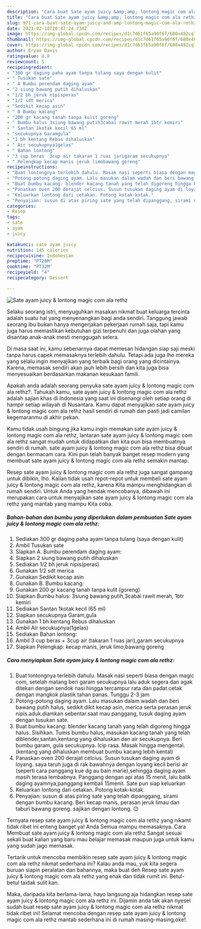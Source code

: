 ```yaml
---
description: "Cara buat Sate ayam juicy &amp;amp; lontong magic com ala rethz Sederhana Untuk Jualan"
title: "Cara buat Sate ayam juicy &amp;amp; lontong magic com ala rethz Sederhana Untuk Jualan"
slug: 971-cara-buat-sate-ayam-juicy-and-amp-lontong-magic-com-ala-rethz-sederhana-untuk-jualan
date: 2021-02-18T20:47:24.738Z
image: https://img-global.cpcdn.com/recipes/d1c7d61f65a90f6f/680x482cq70/sate-ayam-juicy-lontong-magic-com-ala-rethz-foto-resep-utama.jpg
thumbnail: https://img-global.cpcdn.com/recipes/d1c7d61f65a90f6f/680x482cq70/sate-ayam-juicy-lontong-magic-com-ala-rethz-foto-resep-utama.jpg
cover: https://img-global.cpcdn.com/recipes/d1c7d61f65a90f6f/680x482cq70/sate-ayam-juicy-lontong-magic-com-ala-rethz-foto-resep-utama.jpg
author: Bryan Davis
ratingvalue: 4.8
reviewcount: 5
recipeingredient:
- "300 gr daging paha ayam tanpa tulang saya dengan kulit"
- " Tusukan sate"
- " A Bumbu perendam daging ayam"
- "2 siung bawang putih dihaluskan"
- "1/2 bh jeruk nipisperas"
- "1/2 sdt merica"
- "Sedikit kecap asin"
- " B Bumbu kacang"
- "200 gr kacang tanah tanpa kulit goreng"
- " Bumbu halus 3siung bawang putih3cabai rawit merah 1btr kemiri"
- " Santan 1kotak kecil 65 ml"
- "secukupnya Garamgula"
- "1 bh kentang Rebus dihaluskan"
- " Air secukupnya1gelas"
- " Bahan lontong"
- "3 cup beras  3cup air takaran 1 ruas jarigaram secukupnya"
- " Pelengkap kecap manis jeruk limobawang goreng"
recipeinstructions:
- "Buat lontongnya terlebih dahulu. Masak nasi seperti biasa dengan magic com, setelah matang beri garam secukupnya lalu aduk segera dan agak ditekan dengan sendok nasi hingga tercampur rata dan padat.cetak dengan mangkok plastik tahan panas. Tunggu 2-3 jam"
- "Potong-potong daging ayam. Lalu masukan dalam wadah dan beri bawang putih halus, sedikit dikit kecap asin, merica serta perasan jeruk nipis.aduk.diamkan sebentar.saat mau panggang, tusuk daging ayam dengan tusukan sate."
- "Buat bumbu kacang: blender kacang tanah yang telah digoreng hingga halus. Sisihkan. Tumis bumbu halus, masukan kacang tanah yang telah diblender,santan,kentang yang dihaluskan dan air secukupnya. Beri bumbu garam, gula secukupnya. Icip rasa. Masak hingga mengental. (kentang yang dihaluskan membuat bumbu kacang lebih kental)"
- "Panaskan oven 200 derajat celcius. Susun tusukan daging ayam di loyang. saya taruh juga di rak bawahnya dengan loyang kecil berisi air (seperti cara panggang kue dg au bain marie),sehingga daging ayam masih terasa lembabnya. Panggang dengan api atas 15 menit, lalu balik daging ayamnya,panggang kembali 15menit. Sate pun siap keluarkan"
- "Keluarkan lontong dari cetakan. Potong kotak-kotak."
- "Penyajian: susun di atas piring sate yang telah dipanggang, sirami dengan bumbu kacang. Beri kecap manis, perasan jeruk limau dan taburi bawang goreng. sajikan dengan lontong. 😉"
categories:
- Resep
tags:
- sate
- ayam
- juicy

katakunci: sate ayam juicy 
nutrition: 145 calories
recipecuisine: Indonesian
preptime: "PT28M"
cooktime: "PT32M"
recipeyield: "4"
recipecategory: Dessert

---
```



![Sate ayam juicy &amp; lontong magic com ala rethz](https://img-global.cpcdn.com/recipes/d1c7d61f65a90f6f/680x482cq70/sate-ayam-juicy-lontong-magic-com-ala-rethz-foto-resep-utama.jpg)

Selaku seorang istri, menyuguhkan masakan nikmat buat keluarga tercinta adalah suatu hal yang menyenangkan bagi anda sendiri. Tanggung jawab seorang ibu bukan hanya mengerjakan pekerjaan rumah saja, tapi kamu juga harus memastikan kebutuhan gizi terpenuhi dan juga olahan yang disantap anak-anak mesti menggugah selera.

Di masa  saat ini, kamu sebenarnya dapat memesan hidangan siap saji meski tanpa harus capek memasaknya terlebih dahulu. Tetapi ada juga lho mereka yang selalu ingin menyajikan yang terbaik bagi orang yang dicintainya. Karena, memasak sendiri akan jauh lebih bersih dan kita juga bisa menyesuaikan berdasarkan makanan kesukaan famili. 



Apakah anda adalah seorang penyuka sate ayam juicy &amp; lontong magic com ala rethz?. Tahukah kamu, sate ayam juicy &amp; lontong magic com ala rethz adalah sajian khas di Indonesia yang saat ini disenangi oleh setiap orang di hampir setiap wilayah di Nusantara. Kamu dapat menyajikan sate ayam juicy &amp; lontong magic com ala rethz hasil sendiri di rumah dan pasti jadi camilan kegemaranmu di akhir pekan.

Kamu tidak usah bingung jika kamu ingin memakan sate ayam juicy &amp; lontong magic com ala rethz, lantaran sate ayam juicy &amp; lontong magic com ala rethz sangat mudah untuk didapatkan dan kita pun bisa membuatnya sendiri di rumah. sate ayam juicy &amp; lontong magic com ala rethz bisa dibuat dengan bermacam cara. Kini pun telah banyak banget resep modern yang membuat sate ayam juicy &amp; lontong magic com ala rethz semakin mantap.

Resep sate ayam juicy &amp; lontong magic com ala rethz juga sangat gampang untuk dibikin, lho. Kalian tidak usah repot-repot untuk membeli sate ayam juicy &amp; lontong magic com ala rethz, karena Kita mampu menghidangkan di rumah sendiri. Untuk Anda yang hendak mencobanya, dibawah ini merupakan cara untuk menyajikan sate ayam juicy &amp; lontong magic com ala rethz yang mantab yang mampu Kita coba.

<!--inarticleads1-->

##### Bahan-bahan dan bumbu yang diperlukan dalam pembuatan Sate ayam juicy &amp; lontong magic com ala rethz:

1. Sediakan 300 gr daging paha ayam tanpa tulang (saya dengan kulit)
1. Ambil  Tusukan sate
1. Siapkan  A. Bumbu perendam daging ayam:
1. Siapkan 2 siung bawang putih dihaluskan
1. Sediakan 1/2 bh jeruk nipis(peras)
1. Gunakan 1/2 sdt merica
1. Gunakan Sedikit kecap asin
1. Gunakan  B. Bumbu kacang:
1. Gunakan 200 gr kacang tanah tanpa kulit (goreng)
1. Siapkan  Bumbu halus: 3siung bawang putih,3cabai rawit merah, 1btr kemiri
1. Sediakan  Santan 1kotak kecil (65 ml)
1. Siapkan secukupnya Garam,gula
1. Gunakan 1 bh kentang Rebus dihaluskan
1. Ambil  Air secukupnya(1gelas)
1. Sediakan  Bahan lontong:
1. Ambil 3 cup beras + 3cup air (takaran 1 ruas jari),garam secukupnya
1. Siapkan  Pelengkap: kecap manis, jeruk limo,bawang goreng




<!--inarticleads2-->

##### Cara menyiapkan Sate ayam juicy &amp; lontong magic com ala rethz:

1. Buat lontongnya terlebih dahulu. Masak nasi seperti biasa dengan magic com, setelah matang beri garam secukupnya lalu aduk segera dan agak ditekan dengan sendok nasi hingga tercampur rata dan padat.cetak dengan mangkok plastik tahan panas. Tunggu 2-3 jam
1. Potong-potong daging ayam. Lalu masukan dalam wadah dan beri bawang putih halus, sedikit dikit kecap asin, merica serta perasan jeruk nipis.aduk.diamkan sebentar.saat mau panggang, tusuk daging ayam dengan tusukan sate.
1. Buat bumbu kacang: blender kacang tanah yang telah digoreng hingga halus. Sisihkan. Tumis bumbu halus, masukan kacang tanah yang telah diblender,santan,kentang yang dihaluskan dan air secukupnya. Beri bumbu garam, gula secukupnya. Icip rasa. Masak hingga mengental. (kentang yang dihaluskan membuat bumbu kacang lebih kental)
1. Panaskan oven 200 derajat celcius. Susun tusukan daging ayam di loyang. saya taruh juga di rak bawahnya dengan loyang kecil berisi air (seperti cara panggang kue dg au bain marie),sehingga daging ayam masih terasa lembabnya. Panggang dengan api atas 15 menit, lalu balik daging ayamnya,panggang kembali 15menit. Sate pun siap keluarkan
1. Keluarkan lontong dari cetakan. Potong kotak-kotak.
1. Penyajian: susun di atas piring sate yang telah dipanggang, sirami dengan bumbu kacang. Beri kecap manis, perasan jeruk limau dan taburi bawang goreng. sajikan dengan lontong. 😉




Ternyata resep sate ayam juicy &amp; lontong magic com ala rethz yang nikamt tidak ribet ini enteng banget ya! Anda Semua mampu memasaknya. Cara Membuat sate ayam juicy &amp; lontong magic com ala rethz Sangat sesuai sekali buat kalian yang baru mau belajar memasak maupun juga untuk kamu yang sudah jago memasak.

Tertarik untuk mencoba membikin resep sate ayam juicy &amp; lontong magic com ala rethz nikmat sederhana ini? Kalau anda mau, yuk kita segera buruan siapin peralatan dan bahannya, maka buat deh Resep sate ayam juicy &amp; lontong magic com ala rethz yang enak dan tidak rumit ini. Betul-betul taidak sulit kan. 

Maka, daripada kita berlama-lama, hayo langsung aja hidangkan resep sate ayam juicy &amp; lontong magic com ala rethz ini. Dijamin anda tak akan nyesel sudah buat resep sate ayam juicy &amp; lontong magic com ala rethz nikmat tidak ribet ini! Selamat mencoba dengan resep sate ayam juicy &amp; lontong magic com ala rethz mantab sederhana ini di rumah masing-masing,oke!.

